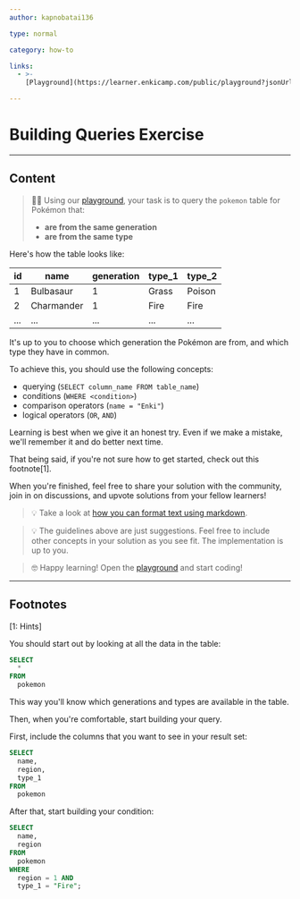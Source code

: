 ```yaml
---
author: kapnobatai136

type: normal

category: how-to

links:
  - >-
    [Playground](https://learner.enkicamp.com/public/playground?jsonUrl=https%3A%2F%2Fgist.githubusercontent.com%2Fkapnobatai137%2F2b85df43ad3d134112160d24aa78ad5a%2Fraw%2F9b4aab60d58fbe17e783458192629d83c6eb53aa%2Fsql-building-queries-discussion-insight.json){website}

---
```


# Building Queries Exercise

---

## Content

> 👩‍💻 Using our [playground](https://learn.enki.com/public/playground?jsonUrl=https://gist.githubusercontent.com/kapnobatai137/2b85df43ad3d134112160d24aa78ad5a/raw/9b4aab60d58fbe17e783458192629d83c6eb53aa/sql-building-queries-discussion-insight.json), your task is to query the `pokemon` table for Pokémon that:
> - **are from the same generation**
> - **are from the same type**

Here's how the table looks like:

| id  | name       | generation | type_1 | type_2 |
|-----|------------|------------|--------|--------|
| 1   | Bulbasaur  | 1          | Grass  | Poison |
| 2   | Charmander | 1          | Fire   | Fire   |
| ... | ...        | ...        | ...    | ...    |

It's up to you to choose which generation the Pokémon are from, and which type they have in common.

To achieve this, you should use the following concepts:
- querying (`SELECT column_name FROM table_name`)
- conditions (`WHERE <condition>`)
- comparison operators (`name = "Enki"`)
- logical operators (`OR`, `AND`)

Learning is best when we give it an honest try. Even if we make a mistake, we'll remember it and do better next time.

That being said, if you're not sure how to get started, check out this footnote[1].

When you're finished, feel free to share your solution with the community, join in on discussions, and upvote solutions from your fellow learners!

> 💡 Take a look at [how you can format text using markdown](https://www.enki.com/glossary/general/markdown-formatting).

> 💡 The guidelines above are just suggestions. Feel free to include other concepts in your solution as you see fit. The implementation is up to you.

> 🤓 Happy learning! Open the [playground](https://learn.enki.com/public/playground?jsonUrl=https://gist.githubusercontent.com/kapnobatai137/2b85df43ad3d134112160d24aa78ad5a/raw/9b4aab60d58fbe17e783458192629d83c6eb53aa/sql-building-queries-discussion-insight.json) and start coding!

---

## Footnotes

[1: Hints]

You should start out by looking at all the data in the table:

```sql
SELECT
  *
FROM
  pokemon
```

This way you'll know which generations and types are available in the table.

Then, when you're comfortable, start building your query.

First, include the columns that you want to see in your result set:

```sql
SELECT
  name,
  region,
  type_1
FROM
  pokemon
```

After that, start building your condition:

```sql
SELECT
  name,
  region
FROM
  pokemon
WHERE
  region = 1 AND
  type_1 = "Fire";
```
